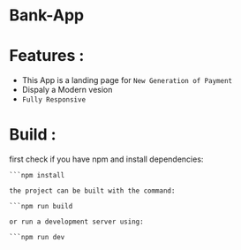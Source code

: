 # Bank-App

# Features :
- This App is a landing page for `New Generation of Payment` 
- Dispaly a Modern vesion
- `Fully Responsive`

# Build :
first check if you have npm and install dependencies:

```npm --version
```npm install

the project can be built with the command:

```npm run build

or run a development server using:

```npm run dev
